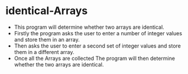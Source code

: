 # identical-Arrays
* This program will determine whether two arrays are identical.
* Firstly the program asks the user to enter a number of integer values and store them in an array.
* Then asks the user to enter a second set of integer values and store them in a different array.
* Once all the Arrays are collected The program will then determine whether the two arrays are identical.
